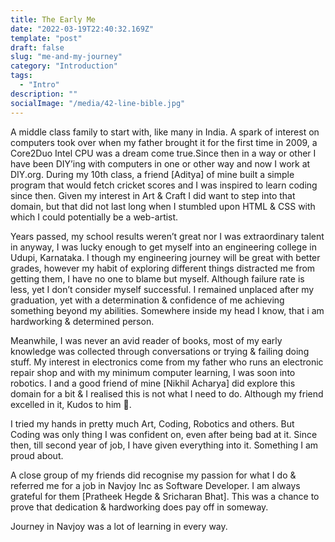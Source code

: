 ```yaml
---
title: The Early Me
date: "2022-03-19T22:40:32.169Z"
template: "post"
draft: false
slug: "me-and-my-journey"
category: "Introduction"
tags:
  - "Intro"
description: ""
socialImage: "/media/42-line-bible.jpg"
---
```


A middle class family to start with, like many in India. A spark of interest on computers took over when my father brought it for the first time in 2009, a Core2Duo Intel CPU was a dream come true.Since then in a way or other I have been DIY’ing with computers in one or other way and now I work at DIY.org. During my 10th class, a friend [Aditya] of mine built a simple program that would fetch cricket scores and I was inspired to learn coding since then. Given my interest in Art & Craft I did want to step into that domain, but that did not last long when I stumbled upon HTML & CSS with which I could potentially be a web-artist.

Years passed, my school results weren’t great nor I was extraordinary talent in anyway, I was lucky enough to get myself into an engineering college in Udupi, Karnataka. I though my engineering journey will be great with better grades, however my habit of exploring different things distracted me from getting them, I have no one to blame but myself. Although failure rate is less, yet I don’t consider myself successful. I remained unplaced after my graduation, yet with a determination & confidence of me achieving something beyond my abilities. Somewhere inside my head I know, that i am hardworking & determined person.

Meanwhile, I was never an avid reader of books, most of my early knowledge was collected through conversations or trying & failing doing stuff. My interest in electronics come from my father who runs an electronic repair shop and with my minimum computer learning, I was soon into robotics. I and a good friend of mine [Nikhil Acharya] did explore this domain for a bit & I realised this is not what I need to do. Although my friend excelled in it, Kudos to him 🎉.

I tried my hands in pretty much Art, Coding, Robotics and others. But Coding was only thing I was confident on, even after being bad at it. Since then, till second year of job, I have given everything into it. Something I am proud about.

A close group of my friends did recognise my passion for what I do & referred me for a job in Navjoy Inc as Software Developer. I am always grateful for them [Pratheek Hegde & Sricharan Bhat]. This was a chance to prove that dedication & hardworking does pay off in someway.

Journey in Navjoy was a lot of learning in every way.
